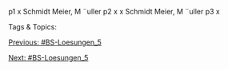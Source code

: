 p1 x
Schmidt Meier, M ¨uller
p2 x x
Schmidt Meier, M ¨uller
p3 x

   Tags & Topics:
   

[Previous: #BS-Loesungen_5](BS-Loesungen_5.md)

[Next: #BS-Loesungen_5](BS-Loesungen_5.md)